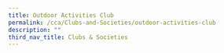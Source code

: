 ```yaml
---
title: Outdoor Activities Club
permalink: /cca/Clubs-and-Societies/outdoor-activities-club
description: ""
third_nav_title: Clubs & Societies
---
```

